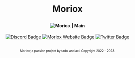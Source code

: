 # <p align="center">Moriox</p>
#### <p align="center">![Moriox | Main](https://moriox.gay/main/images/logo.png)</p>

<div id="badges" align="center">
  <a href="https://moriox.gay/discord/">
    <img src="https://img.shields.io/discord/975515044609667142?color=5865f2&logo=Discord&style=for-the-badge" alt="Discord Badge"/>
  </a>
  <a href="https://moriox.gay">
    <img src="https://img.shields.io/website?down_color=3f0b1a&down_message=%E2%80%8C&label=moriox.gay&style=for-the-badge&up_color=10102c&up_message=%E2%80%8C&url=https%3A%2F%2Fmoriox.gay%2F" alt="Moriox Website Badge"/>
  </a>
  <a href="https://twitter.com/MorioxML">
    <img src="https://img.shields.io/twitter/follow/morioxml?color=1d9bf0&label=%40morioxml&logo=twitter&style=for-the-badge" alt="Twitter Badge"/>
  </a>
</div>
<br>
<p align="center"><sub><sup>Moriox; a passion project by tado and axi. Copyright 2022 - 2023.</sup></sub></p>
